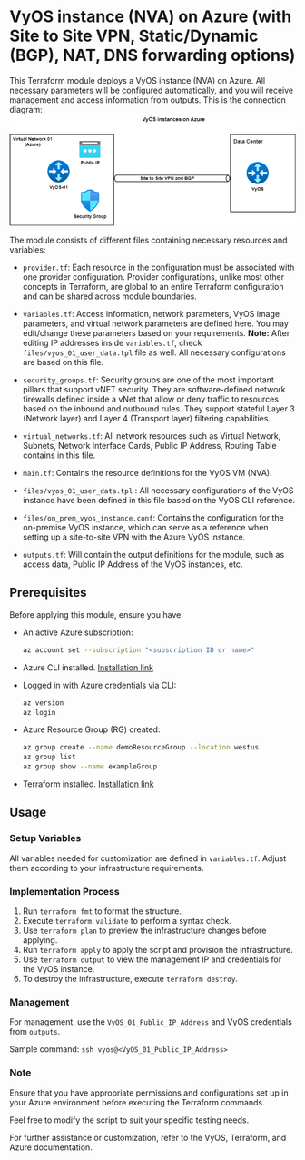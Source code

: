 # VyOS instance (NVA) on Azure (with Site to Site VPN, Static/Dynamic (BGP), NAT, DNS forwarding options)

This Terraform module deploys a VyOS instance (NVA) on Azure. All necessary parameters will be configured automatically, and you will receive management and access information from outputs.
This is the connection diagram:
![Infrastructure Diagram](diagram/VyOS-instance-on-Azure.png)

The module consists of different files containing necessary resources and variables:

- `provider.tf`: Each resource in the configuration must be associated with one provider configuration. Provider configurations, unlike most other concepts in Terraform, are global to an entire Terraform configuration and can be shared across module boundaries.

- `variables.tf`: Access information, network parameters, VyOS image parameters, and virtual network parameters are defined here. You may edit/change these parameters based on your requirements. **Note:** After editing IP addresses inside `variables.tf`, check `files/vyos_01_user_data.tpl` file as well. All necessary configurations are based on this file.

- `security_groups.tf`: Security groups are one of the most important pillars that support vNET security. They are software-defined network firewalls defined inside a vNet that allow or deny traffic to resources based on the inbound and outbound rules. They support stateful Layer 3 (Network layer) and Layer 4 (Transport layer) filtering capabilities.

- `virtual_networks.tf`: All network resources such as Virtual Network, Subnets, Network Interface Cards, Public IP Address, Routing Table contains in this file.

- `main.tf`: Contains the resource definitions for the VyOS VM (NVA).

- `files/vyos_01_user_data.tpl` : All necessary configurations of the VyOS instance have been defined in this file based on the VyOS CLI reference.

- `files/on_prem_vyos_instance.conf`: Contains the configuration for the on-premise VyOS instance, which can serve as a reference when setting up a site-to-site VPN with the Azure VyOS instance.

- `outputs.tf`: Will contain the output definitions for the module, such as access data, Public IP Address of the VyOS instances, etc.

## Prerequisites

Before applying this module, ensure you have:

- An active Azure subscription:
    ```sh
    az account set --subscription "<subscription ID or name>"
    ```

- Azure CLI installed. [Installation link](https://learn.microsoft.com/en-us/cli/azure/install-azure-cli)

- Logged in with Azure credentials via CLI:
    ```sh
    az version
    az login
    ```

- Azure Resource Group (RG) created:
    ```sh
    az group create --name demoResourceGroup --location westus
    az group list
    az group show --name exampleGroup
    ```

- Terraform installed. [Installation link](https://developer.hashicorp.com/terraform/tutorials/aws-get-started/install-cli)

## Usage

### Setup Variables

All variables needed for customization are defined in `variables.tf`. Adjust them according to your infrastructure requirements.

### Implementation Process

1. Run `terraform fmt` to format the structure.
2. Execute `terraform validate` to perform a syntax check.
3. Use `terraform plan` to preview the infrastructure changes before applying.
4. Run `terraform apply` to apply the script and provision the infrastructure.
5. Use `terraform output` to view the management IP and credentials for the VyOS instance.
6. To destroy the infrastructure, execute `terraform destroy`.

### Management

For management, use the `VyOS_01_Public_IP_Address` and VyOS credentials from `outputs`.

Sample command: `ssh vyos@<VyOS_01_Public_IP_Address>`

### Note

Ensure that you have appropriate permissions and configurations set up in your Azure environment before executing the Terraform commands.

Feel free to modify the script to suit your specific testing needs.

For further assistance or customization, refer to the VyOS, Terraform, and Azure documentation.
